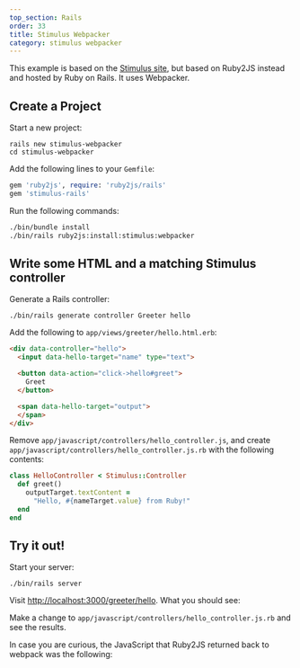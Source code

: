 ```yaml
---
top_section: Rails
order: 33
title: Stimulus Webpacker
category: stimulus webpacker
---
```


This example is based on the [Stimulus site](https://reactjs.org/), but based on
Ruby2JS instead and hosted by Ruby on Rails.  It uses Webpacker.

## Create a Project

Start a new project:

```
rails new stimulus-webpacker
cd stimulus-webpacker
```

Add the following lines to your `Gemfile`:

```ruby
gem 'ruby2js', require: 'ruby2js/rails'
gem 'stimulus-rails'
```

Run the following commands:

```sh
./bin/bundle install
./bin/rails ruby2js:install:stimulus:webpacker
```

## Write some HTML and a matching Stimulus controller

Generate a Rails controller:

```
./bin/rails generate controller Greeter hello
```

Add the following to `app/views/greeter/hello.html.erb`:

```html
<div data-controller="hello">
  <input data-hello-target="name" type="text">

  <button data-action="click->hello#greet">
    Greet
  </button>

  <span data-hello-target="output">
  </span>
</div>
```

Remove `app/javascript/controllers/hello_controller.js`, and create
`app/javascript/controllers/hello_controller.js.rb` with the following
contents:

<div data-controller="ruby" data-options='{
  "eslevel": 2022,
  "autoexports": "default",
  "filters": ["esm", "stimulus", "functions"]
}'></div>

```ruby
class HelloController < Stimulus::Controller
  def greet()
    outputTarget.textContent =
      "Hello, #{nameTarget.value} from Ruby!"
  end
end
```

## Try it out!

Start your server:

```
./bin/rails server
```

Visit <http://localhost:3000/greeter/hello>.  What you should see:

<p data-controller="eval" data-html="div.language-html"></p>

Make a change to `app/javascript/controllers/hello_controller.js.rb`
and see the results.

In case you are curious, the JavaScript that Ruby2JS returned back to webpack
was the following:

<div data-controller="js"></div>
